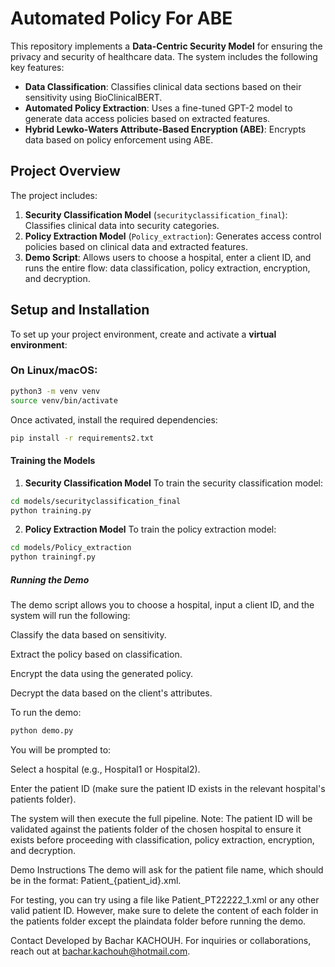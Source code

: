 # Automated Policy For ABE

This repository implements a **Data-Centric Security Model** for ensuring the privacy and security of healthcare data. The system includes the following key features:

- **Data Classification**: Classifies clinical data sections based on their sensitivity using BioClinicalBERT.
- **Automated Policy Extraction**: Uses a fine-tuned GPT-2 model to generate data access policies based on extracted features.
- **Hybrid Lewko-Waters Attribute-Based Encryption (ABE)**: Encrypts data based on policy enforcement using ABE.

## Project Overview

The project includes:

1. **Security Classification Model** (`securityclassification_final`): Classifies clinical data into security categories.
2. **Policy Extraction Model** (`Policy_extraction`): Generates access control policies based on clinical data and extracted features.
3. **Demo Script**: Allows users to choose a hospital, enter a client ID, and runs the entire flow: data classification, policy extraction, encryption, and decryption.

## Setup and Installation

To set up your project environment, create and activate a **virtual environment**:

### On Linux/macOS:
```bash
python3 -m venv venv
source venv/bin/activate
```

Once activated, install the required dependencies:
```bash
pip install -r requirements2.txt
```
#### Training the Models
1. **Security Classification Model**
To train the security classification model:
```bash
cd models/securityclassification_final
python training.py
```
2. **Policy Extraction Model**
To train the policy extraction model:
```bash
cd models/Policy_extraction
python trainingf.py
```
##### Running the Demo
The demo script allows you to choose a hospital, input a client ID, and the system will run the following:

Classify the data based on sensitivity.

Extract the policy based on classification.

Encrypt the data using the generated policy.

Decrypt the data based on the client's attributes.

To run the demo:
```bash
python demo.py
```
You will be prompted to:

Select a hospital (e.g., Hospital1 or Hospital2).

Enter the patient ID (make sure the patient ID exists in the relevant hospital's patients folder).

The system will then execute the full pipeline. Note: The patient ID will be validated against the patients folder of the chosen hospital to ensure it exists before proceeding with classification, policy extraction, encryption, and decryption.

Demo Instructions
The demo will ask for the patient file name, which should be in the format: Patient_{patient_id}.xml.

For testing, you can try using a file like Patient_PT22222_1.xml or any other valid patient ID. However, make sure to delete the content of each folder in the patients folder except the plaindata folder before running the demo.

Contact
Developed by Bachar KACHOUH. For inquiries or collaborations, reach out at bachar.kachouh@hotmail.com.


